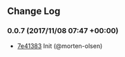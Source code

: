 ## Change Log

### 0.0.7 (2017/11/08 07:47 +00:00)
- [7e41383](https://github.com/morten-olsen/clash-of-robots/commit/7e413838c3d28c4400d92672ccb3db5cb789bac3) Init (@morten-olsen)